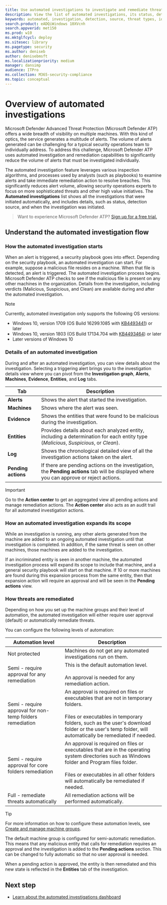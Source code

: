 ```yaml
---
title: Use automated investigations to investigate and remediate threats
description: View the list of automated investigations, its status, detection source and other details.
keywords: automated, investigation, detection, source, threat types, id, tags, machines, duration, filter export
search.product: eADQiWindows 10XVcnh
search.appverid: met150
ms.prod: w10
ms.mktglfcycl: deploy
ms.sitesec: library
ms.pagetype: security
ms.author: deniseb
author: denisebmsft
ms.localizationpriority: medium
manager: dansimp
audience: ITPro
ms.collection: M365-security-compliance 
ms.topic: conceptual
---
```


# Overview of automated investigations

Microsoft Defender Advanced Threat Protection (Microsoft Defender ATP) offers a wide breadth of visibility on multiple machines. With this kind of optics, the service generates a multitude of alerts. The volume of alerts generated can be challenging for a typical security operations team to individually address. To address this challenge, Microsoft Defender ATP uses automated investigation and remediation capabilities to significantly reduce the volume of alerts that must be investigated individually. 

The automated investigation feature leverages various inspection algorithms, and processes used by analysts (such as playbooks) to examine alerts and take immediate remediation action to resolve breaches. This significantly reduces alert volume, allowing security operations experts to focus on more sophisticated threats and other high value initiatives. The **Automated investigations** list shows all the investigations that were initiated automatically, and includes details, such as status, detection source, and when the investigation was initiated.

>Want to experience Microsoft Defender ATP? [Sign up for a free trial.](https://www.microsoft.com/microsoft-365/windows/microsoft-defender-atp?ocid=docs-wdatp-automated-investigations-abovefoldlink)


## Understand the automated investigation flow

### How the automated investigation starts

When an alert is triggered, a security playbook goes into effect. Depending on the security playbook, an automated investigation can start. For example, suppose a malicious file resides on a machine. When that file is detected, an alert is triggered. The automated investigation process begins. Microsoft Defender ATP checks to see if the malicious file is present on any other machines in the organization. Details from the investigation, including verdicts (Malicious, Suspicious, and Clean) are available during and after the automated investigation.

>[!NOTE]
>Currently, automated investigation only supports the following OS versions:
>- Windows 10, version 1709 (OS Build 16299.1085 with [KB4493441](https://support.microsoft.com/help/4493441/windows-10-update-kb4493441)) or later
>- Windows 10, version 1803 (OS Build 17134.704 with [KB4493464](https://support.microsoft.com/help/4493464/windows-10-update-kb4493464)) or later
>- Later versions of Windows 10

### Details of an automated investigation

During and after an automated investigation, you can view details about the investigation. Selecting a triggering alert brings you to the investigation details view where you can pivot from the **Investigation graph**, **Alerts**, **Machines**, **Evidence**, **Entities**, and **Log** tabs.

|Tab |Description |
|--|--|
|**Alerts**| Shows the alert that started the investigation.|
|**Machines** |Shows where the alert was seen.|
|**Evidence** |Shows the entities that were found to be malicious during the investigation.|
|**Entities** |Provides details about each analyzed entity, including a determination for each entity type (*Malicious*, *Suspicious*, or *Clean*). |
|**Log** |Shows the chronological detailed view of all the investigation actions taken on the alert.|
|**Pending actions** |If there are pending actions on the investigation, the **Pending actions** tab will be displayed where you can approve or reject actions. |

> [!IMPORTANT]
> Go to the **Action center** to get an aggregated view all pending actions and manage remediation actions. The **Action center** also acts as an audit trail for all automated investigation actions. 

### How an automated investigation expands its scope

While an investigation is running, any other alerts generated from the machine are added to an ongoing automated investigation until that investigation is completed. In addition, if the same threat is seen on other machines, those machines are added to the investigation.

If an incriminated entity is seen in another machine, the automated investigation process will expand its scope to include that machine, and a general security playbook will start on that machine. If 10 or more machines are found during this expansion process from the same entity, then that expansion action will require an approval and will be seen in the **Pending actions** view.

### How threats are remediated

Depending on how you set up the machine groups and their level of automation, the automated investigation will either require user approval (default) or automatically remediate threats.

You can configure the following levels of automation:

|Automation level | Description|
|---|---|
|Not protected | Machines do not get any automated investigations run on them. |
|Semi - require approval for any remediation | This is the default automation level.<br><br>  An approval is needed for any remediation action. |
|Semi - require approval for non-temp folders remediation | An approval is required on files or executables that are not in temporary folders. <br><br> Files or executables in temporary folders, such as the user's download folder or the user's temp folder, will automatically be remediated if needed.|
|Semi - require approval for core folders remediation | An approval is required on files or executables that are in the operating system directories such as Windows folder and Program files folder. <br><br> Files or executables in all other folders will  automatically be remediated if needed.|
|Full - remediate threats automatically | All remediation actions will be performed automatically.|

> [!TIP]
> For more information on how to configure these automation levels, see [Create and manage machine groups](machine-groups.md).

The default machine group is configured for semi-automatic remediation. This means that any malicious entity that calls for remediation requires an approval and the investigation is added to the **Pending actions** section. This can be changed to fully automatic so that no user approval is needed. 

When a pending action is approved, the entity is then remediated and this new state is reflected in the **Entities** tab of the investigation.

## Next step

- [Learn about the automated investigations dashboard](manage-auto-investigation.md)
